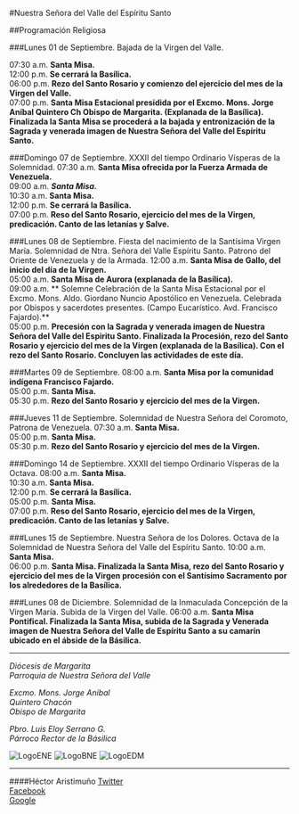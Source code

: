 #Nuestra Señora del Valle del Espíritu Santo

##Programación Religiosa

###Lunes 01 de Septiembre. Bajada de la Virgen del Valle.

07:30 a.m. **Santa Misa.**  
12:00 p.m. **Se cerrará la Basílica.**  
06:00 p.m. **Rezo del Santo Rosario y comienzo del ejercicio del mes de la Virgen del Valle.**  
07:00 p.m. **Santa Misa Estacional presidida por el Excmo. Mons. Jorge Aníbal Quintero Ch Obispo de Margarita. (Explanada de la Basílica). Finalizada la Santa Misa se procederá a la bajada y entronización de la Sagrada y venerada imagen de Nuestra Señora del Valle del Espíritu Santo.**

###Domingo 07 de Septiembre. XXXII del tiempo Ordinario Vísperas de la Solemnidad.
07:30 a.m. **Santa Misa ofrecida por la Fuerza Armada de Venezuela.**  
09:00 a.m. ***Santa Misa.***  
10:30 a.m. **Santa Misa.**  
12:00 p.m. **Se cerrará la Basílica.**  
07:00 p.m. **Reso del Santo Rosario, ejercicio del mes de la Virgen, predicación. Canto de las letanías y Salve.**

###Lunes 08 de Septiembre. Fiesta del nacimiento de la Santísima Virgen María. Solemnidad de Ntra. Señora del Valle Espíritu Santo. Patrono del Oriente de Venezuela y de la Armada.
12:00 a.m. **Santa Misa de Gallo, del inicio del día de la Virgen.**  
05:00 a.m. **Santa Misa de Aurora (explanada de la Basílica).**  
09:00 a.m. ** Solemne Celebración de la Santa Misa Estacional por el Excmo. Mons. Aldo. Giordano Nuncio Apostólico en Venezuela. Celebrada por Obispos y sacerdotes presentes. (Campo Eucarístico. Avd. Francisco Fajardo).**  
05:00 p.m. **Precesión con la Sagrada y venerada imagen de Nuestra Señora del Valle del Espiritu Santo. Finalizada la Procesión, rezo del Santo Rosario y ejercicio del mes de la Virgen (explanada de la Basílica). Con el rezo del Santo Rosario. Concluyen las actividades de este día.**  

###Martes 09 de Septiembre.
08:00 a.m. **Santa Misa por la comunidad indígena Francisco Fajardo.**  
05:00 p.m. **Santa Misa.**  
05:30 p.m. **Rezo del Santo Rosario y ejercicio del mes de la Virgen.**  

###Jueves 11 de Septiembre. Solemnidad de Nuestra Señora del Coromoto, Patrona de Venezuela.
07:30 a.m. **Santa Misa.**  
05:00 p.m. **Santa Misa.**  
05:30 p.m. **Rezo del Santo Rosario y ejercicio del mes de la Virgen.**  

###Domingo 14 de Septiembre. XXXII del tiempo Ordinario Vísperas de la Octava.
08:00 a.m. **Santa Misa.**  
10:30 a.m. **Santa Misa.**  
12:00 p.m. **Se cerrará la Basílica.**  
05:00 p.m. **Santa Misa.**  
07:00 p.m. **Reso del Santo Rosario, ejercicio del mes de la Virgen, predicación. Canto de las letanías y Salve.**

###Lunes 15 de Septiembre. Nuestra Señora de los Dolores. Octava de la Solemnidad de Nuestra Señora del Valle del Espíritu Santo.
10:00 a.m. **Santa Misa.**  
06:00 p.m. **Santa Misa. Finalizada la Santa Misa, rezo del Santo Rosario y ejercicio del mes de la Virgen procesión con el Santísimo Sacramento por los alrededores de la Basílica.**

###Lunes 08 de Diciembre. Solemnidad de la Inmaculada Concepción de la Virgen María. Subida de la Virgen del Valle.
06:00 a.m. **Santa Misa Pontifical. Finalizada la Santa Misa, subida de la Sagrada y Venerada imagen de Nuestra Señora del Valle de Espíritu Santo a su camarín ubicado en el ábside de la Básilica.**  

---
*Diócesis de Margarita*  
*Parroquia de Nuestra Señora del Valle*

*Excmo. Mons. Jorge Anibal*  
*Quintero Chacón*  
*Obispo de Margarita*

*Pbro. Luis Eloy Serrano G.*  
*Párroco Rector de la Básilica*

![LogoENE](/img/Escudo_Nueva_Esparta.png?raw=true "Escudo de Nueva Esparta")
![LogoBNE](/img/Flag_of_Nueva_Esparta.png?raw=true "Bandera de Nueva Esparta")
![LogoEDM](/img/Escudo_De_La_Diocesis_De_Margarita.png?raw=true "Diócesis de Margarita")

---
####Héctor Aristimuño
[Twitter](https://twitter.com/V3xt0r)  
[Facebook](https://www.facebook.com/V3ct0r)  
[Google](https://www.google.com/+HectorAristimu%C3%B1o)  